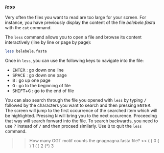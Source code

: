 ### *less*

Very often the files you want to read are too large for your screen.
For instance, you have previously display the content of the file _belebele.fasta_ with the `cat` command.

The `less` command allows you to open a file and browse its content interactively (line by line or page by page): 

```bash
less belebele.fasta
```

Once in `less`, you can use the following keys to navigate into the file:

- <kbd>ENTER</kbd> : go down one line
- <kbd>SPACE</kbd> : go down one page
- <kbd>B</kbd> : go up one page
- <kbd>G</kbd> : go to the beginning of file
- <kbd>SHIFT</kbd>+<kbd>G</kbd> : go to the end of file

You can also search through the file you opened with `less` by typing <kbd>/</kbd> followed by the characters you want to search and then pressing <kbd>ENTER</kbd>. 
The screen will jump to the first occurrence of the searched item which will be highlighted.
Pressing <kbd>N</kbd> will bring you to the next occurence. 
Proceeding that way will search forward into the file. 
To search backwards, you need to use <kbd>?</kbd> instead of <kbd>/</kbd> and then proceed similarly.
Use <kbd>Q</kbd> to quit the `less` command.

>> How many GGT motif counts the gnagnagna.fasta file? <<
( ) 0
( ) 1
( ) 2
(*) 3

